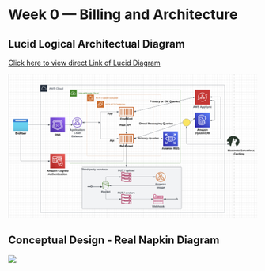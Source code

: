 # Week 0 — Billing and Architecture

## Lucid Logical Architectual Diagram
[Click here to view direct Link of Lucid Diagram](https://lucid.app/lucidchart/e2f6c077-0638-4498-8379-7b0e02605ba9/edit?viewport_loc=-459%2C4%2C3133%2C1506%2C0_0&invitationId=inv_b1356024-5eb9-4baa-ba08-a1f422e12cb5)

![](assets/Lucid%20Logical%20Architectual%20Diagram.png)

## Conceptual Design - Real Napkin Diagram

![](assets/Conceptual%20Design-%20Napkin%20Diagram.png)
